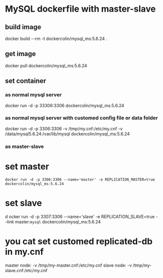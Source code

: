 # MySQL dockerfile with master-slave 


## build image 
  docker build --rm -t dockercolin/mysql_ms:5.6.24 .

## get image 
  docker pull dockercolin/mysql_ms:5.6.24

## set container

### as normal mysql server 
  docker run -d -p 33306:3306 dockercolin/mysql_ms:5.6.24

### as normal mysql server with customed config file or data folder
  docker run -d -p 3306:3306 -v /tmp/my.cnf:/etc/my.cnf -v /data/mysql5.6.24:/var/lib/mysql dockercolin/mysql_ms:5.6.24 

### as master-slave 
  # set master
    docker run -d -p 3306:3306 --name='master' -e REPLICATION_MASTER=true dockercolin/mysql_ms:5.6.24
  # set slave 
  d ocker run -d -p 3307:3306 --name='slave' -e REPLICATION_SLAVE=true --link master:`mysql` dockercolin/mysql_ms:5.6.24
  
  # you cat set customed replicated-db in my.cnf 
  master node:  -v /tmp/my-master.cnf:/etc/my.cnf
  slave node:   -v /tmp/my-slave.cnf:/etc/my.cnf
